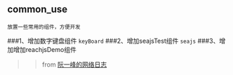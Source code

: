 ## common_use
    放置一些常用的组件，方便开发
###1、增加数字键盘组件 `keyBoard`
###2、增加seajsTest组件 `seajs`
###3、增加增加reachjsDemo组件 
>>from [阮一峰的网络日志](http://www.ruanyifeng.com/blog/2015/03/react.html) 

